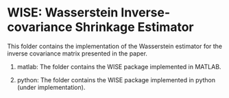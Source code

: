 # WISE: Wasserstein Inverse-covariance Shrinkage Estimator

This folder contains the implementation of the Wasserstein estimator for the inverse covariance matrix presented in the paper.

1. matlab: The folder contains the WISE package implemented in MATLAB.

2. python: The folder contains the WISE package implemented in python (under implementation).